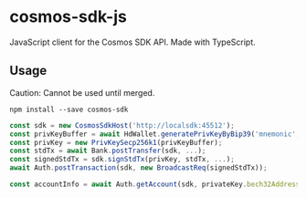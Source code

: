 # cosmos-sdk-js
JavaScript client for the Cosmos SDK API.
Made with TypeScript.

## Usage

Caution: Cannot be used until merged.
```
npm install --save cosmos-sdk
```

```ts
const sdk = new CosmosSdkHost('http://localsdk:45512');
const privKeyBuffer = await HdWallet.generatePrivKeyByBip39('mnemonic', HdWallet.getBip32PathByBip44(0));
const privKey = new PrivKeySecp256k1(privKeyBuffer);
const stdTx = await Bank.postTransfer(sdk, ...);
const signedStdTx = sdk.signStdTx(privKey, stdTx, ...);
await Auth.postTransaction(sdk, new BroadcastReq(signedStdTx));

const accountInfo = await Auth.getAccount(sdk, privateKey.bech32Address);

```
